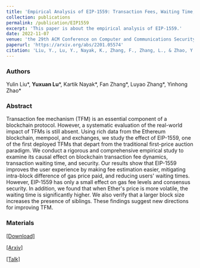 ```yaml
---
title: 'Empirical Analysis of EIP-1559: Transaction Fees, Waiting Time, and Consensus Security'
collection: publications
permalink: /publication/EIP1559
excerpt: 'This paper is about the empirical analysis of EIP-1559.'
date: 2022-11-07
venue: 'the 29th ACM Conference on Computer and Communications Security (CCS)'
paperurl: 'https://arxiv.org/abs/2201.05574'
citation: 'Liu, Y., Lu, Y., Nayak, K., Zhang, F., Zhang, L., & Zhao, Y. (2022). Empirical Analysis of EIP-1559: Transaction Fees, Waiting Time, and Consensus Security. arXiv preprint arXiv:2201.05574.' 
---
```

### Authors

Yulin Liu\*, **Yuxuan Lu**\*, Kartik Nayak\*, Fan Zhang\*, Luyao Zhang\*, Yinhong Zhao\*

### Abstract

Transaction fee mechanism (TFM) is an essential component of a blockchain protocol. However, a systematic evaluation of the real-world impact of TFMs is still absent. Using rich data from the Ethereum blockchain, mempool, and exchanges, we study the effect of EIP-1559, one of the first deployed TFMs that depart from the traditional first-price auction paradigm. We conduct a rigorous and comprehensive empirical study to examine its causal effect on blockchain transaction fee dynamics, transaction waiting time, and security. Our results show that EIP-1559 improves the user experience by making fee estimation easier, mitigating intra-block difference of gas price paid, and reducing users' waiting times. However, EIP-1559 has only a small effect on gas fee levels and consensus security. In addition, we found that when Ether's price is more volatile, the waiting time is significantly higher. We also verify that a larger block size increases the presence of siblings. These findings suggest new directions for improving TFM.

### Materials

[[Download]](yxlu.me/files/eip1559_ccs22.pdf)

[[Arxiv]](https://arxiv.org/abs/2201.05574)

[[Talk]](https://duke.zoom.us/rec/share/VFCt0C7QSSrB36l2Oo7Aeo2ukUDK6UUANKNhN6Y3n_RmxfgLGuZHsvknniwkFW2C.u8Um_2FSsp9GBC-F?startTime=1643583781000)

